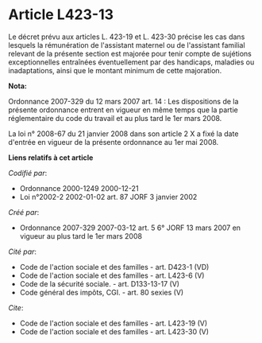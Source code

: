 # Article L423-13

Le décret prévu aux articles L. 423-19 et L. 423-30 précise les cas dans lesquels la rémunération de l'assistant maternel ou
de l'assistant familial relevant de la présente section est majorée pour tenir compte de sujétions exceptionnelles entraînées
éventuellement par des handicaps, maladies ou inadaptations, ainsi que le montant minimum de cette majoration.

**Nota:**

Ordonnance 2007-329 du 12 mars 2007 art. 14 : Les dispositions de la présente ordonnance entrent en vigueur en même temps que
la partie réglementaire du code du travail et au plus tard le 1er mars 2008. 

La loi n° 2008-67 du 21 janvier 2008 dans son article 2 X a fixé la date d'entrée en vigueur de la présente ordonnance au 1er
mai 2008.

**Liens relatifs à cet article**

_Codifié par_:

  - Ordonnance 2000-1249 2000-12-21
  - Loi n°2002-2 2002-01-02 art. 87 JORF 3 janvier 2002

_Créé par_:

  - Ordonnance 2007-329 2007-03-12 art. 5 6° JORF 13 mars 2007 en vigueur au plus tard le 1er mars 2008

_Cité par_:

  - Code de l'action sociale et des familles - art. D423-1 (VD)
  - Code de l'action sociale et des familles - art. L423-6 (V)
  - Code de la sécurité sociale. - art. D133-13-17 (V)
  - Code général des impôts, CGI. - art. 80 sexies (V)

_Cite_:

  - Code de l'action sociale et des familles - art. L423-19 (V)
  - Code de l'action sociale et des familles - art. L423-30 (V)
